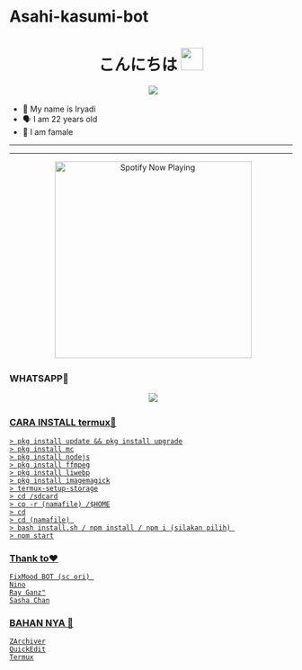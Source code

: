 # Asahi-kasumi-bot
<h1 align="center">こんにちは <img src="https://user-images.githubusercontent.com/1303154/88677602-1635ba80-d120-11ea-84d8-d263ba5fc3c0.gif" width="40px" alt=""><br></h1>
<p align="center">
  <img src="https://user-images.githubusercontent.com/95025437/143948668-ce5e8c3b-93ef-4766-bbaa-f78d3db7c8b6.jpg" />
</p> 

<p align="center"> 

- 👼 My name is Iryadi
- 🗣️ I am 22 years old 
- 🔭 I am famale

</p> 

------




------ 

<p align="center">
  <a href="https://open.spotify.com/track/0Nn9gfz60CyzqnFXiAphMs?si=ABB8cDGaQUujA2r4jnl0Dw" target="_blank"><img src="https://now-playing-on-spotify.vercel.app/api/spotify" alt="Spotify Now Playing" width="350"/></a>
</p> 

### WHATSAPP👑
<p align="center">
  <a href="https://wa.me/62887433094409?text=Assalamu'alaikum"><img src="https://img.shields.io/badge/WhatsApp-25D366?style=for-the-badge&logo=whatsapp&logoColor=white" /><br>


### CARA INSTALL termux🔮

```
> pkg install update && pkg install upgrade
> pkg install mc
> pkg install nodejs
> pkg install ffmpeg
> pkg install liwebp
> pkg install imagemagick
> termux-setup-storage
> cd /sdcard
> cp -r (namafile) /$HOME
> cd
> cd (namafile) 
> bash install.sh / npm install / npm i (silakan pilih) 
> npm start

```
### Thank to❤

```
FixMood BOT (sc ori) 
Nino
Ray Ganz"
Sasha Chan

```
### BAHAN NYA 🍹

```
ZArchiver
QuickEdit
Termux

```

